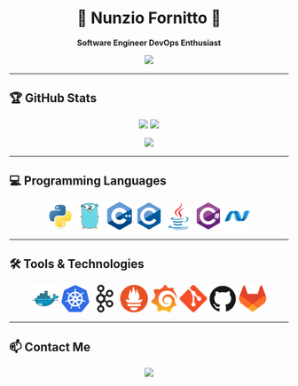 <h1 align="center">🚀 Nunzio Fornitto 🚀</h1>

<p align="center">
  <strong>Software Engineer DevOps Enthusiast
</p>

<p align="center">
  <img src="https://media.giphy.com/media/ZVik7pBtu9dNS/giphy.gif" width="600">
</p>

---

## 🏆 **GitHub Stats**
<p align="center">
  <img src="https://github-readme-stats.vercel.app/api?username=NunzioFornitto&show_icons=true&theme=radical" width="49%"> 
  <img src="https://github-readme-stats.vercel.app/api/top-langs/?username=NunzioFornitto&layout=compact&theme=radical" width="49%">
</p>
<p align="center">
  <img src="https://github-readme-activity-graph.vercel.app/graph?username=NunzioFornitto&theme=github-dark">
</p>

---

## 💻 **Programming Languages**
<p align="center">
  <a href="https://www.python.org/"><img src="https://raw.githubusercontent.com/devicons/devicon/master/icons/python/python-original.svg" width="50" height="50"></a>
  <a href="https://go.dev/"><img src="https://raw.githubusercontent.com/devicons/devicon/master/icons/go/go-original.svg" width="50" height="50"></a>
  <a href="https://isocpp.org/"><img src="https://raw.githubusercontent.com/devicons/devicon/master/icons/cplusplus/cplusplus-original.svg" width="50" height="50"></a>
  <a href="https://www.open-std.org/jtc1/sc22/wg14/"><img src="https://raw.githubusercontent.com/devicons/devicon/master/icons/c/c-original.svg" width="50" height="50"></a>
  <a href="https://www.java.com/"><img src="https://raw.githubusercontent.com/devicons/devicon/master/icons/java/java-original.svg" width="50" height="50"></a>
  <a href="https://learn.microsoft.com/en-us/dotnet/csharp/"><img src="https://raw.githubusercontent.com/devicons/devicon/master/icons/csharp/csharp-original.svg" width="50" height="50"></a>
  <a href="https://dotnet.microsoft.com/"><img src="https://raw.githubusercontent.com/devicons/devicon/master/icons/dot-net/dot-net-original.svg" width="50" height="50"></a>
</p>

---

## 🛠️ **Tools & Technologies**
<p align="center">
  <a href="https://www.docker.com/"><img src="https://raw.githubusercontent.com/devicons/devicon/master/icons/docker/docker-original.svg" width="50" height="50"></a>
  <a href="https://kubernetes.io/"><img src="https://raw.githubusercontent.com/devicons/devicon/master/icons/kubernetes/kubernetes-plain.svg" width="50" height="50"></a>
  <a href="https://kafka.apache.org/"><img src="https://raw.githubusercontent.com/devicons/devicon/master/icons/apachekafka/apachekafka-original.svg" width="50" height="50"></a>
  <a href="https://prometheus.io/"><img src="https://raw.githubusercontent.com/devicons/devicon/master/icons/prometheus/prometheus-original.svg" width="50" height="50"></a>
  <a href="https://grafana.com/"><img src="https://raw.githubusercontent.com/devicons/devicon/master/icons/grafana/grafana-original.svg" width="50" height="50"></a>
  <a href="https://git-scm.com/"><img src="https://raw.githubusercontent.com/devicons/devicon/master/icons/git/git-original.svg" width="50" height="50"></a>
  <a href="https://github.com/"><img src="https://raw.githubusercontent.com/devicons/devicon/master/icons/github/github-original.svg" width="50" height="50"></a>
  <a href="https://about.gitlab.com/"><img src="https://raw.githubusercontent.com/devicons/devicon/master/icons/gitlab/gitlab-original.svg" width="50" height="50"></a>
</p>

---
## 📫 **Contact Me**
<p align="center">
  <a href="https://www.linkedin.com/in/nunzio-fornitto/">
    <img src="https://img.shields.io/badge/LinkedIn-0077B5?style=for-the-badge&logo=linkedin&logoColor=white&color=0e76a8&labelColor=0077b5&logoWidth=30&link=https://www.linkedin.com/in/nunziofornitto">
  </a>
</p>
